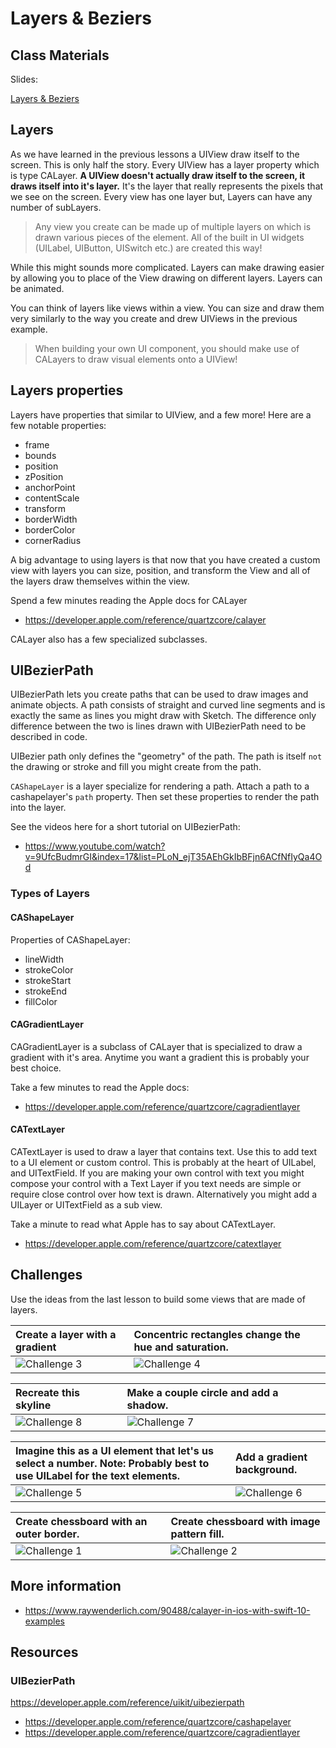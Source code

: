 # Layers & Beziers

## Class Materials

Slides:

[Layers & Beziers](layers-beziers.key)

## Layers
As we have learned in the previous lessons a UIView draw itself to the screen. This is only half
the story. Every UIView has a layer property which is type CALayer. **A UIView doesn't actually
draw itself to the screen, it draws itself into it's layer.** It's the layer that really
represents the pixels that we see on the screen. Every view has one layer but, Layers can have
any number of subLayers.

> Any view you create can be made up of multiple layers on which is drawn various pieces of the element.
> All of the built in UI widgets (UILabel, UIButton, UISwitch etc.) are created this way!

While this might sounds more complicated. Layers can make drawing easier by allowing you to place
of the View drawing on different layers. Layers can be animated.

You can think of layers like views within a view. You can size and draw them very similarly to the
way you create and drew UIViews in the previous example.

> When building your own UI component, you should make use of CALayers to draw visual elements onto a UIView!

## Layers properties

Layers have properties that similar to UIView, and a few more! Here are a few notable properties:

- frame
- bounds
- position
- zPosition
- anchorPoint
- contentScale
- transform
- borderWidth
- borderColor
- cornerRadius

A big advantage to using layers is that now that you have created a custom view with layers you
can size, position, and transform the View and all of the layers draw themselves within the view.

Spend a few minutes reading the Apple docs for CALayer

- https://developer.apple.com/reference/quartzcore/calayer

CALayer also has a few specialized subclasses.

## UIBezierPath

UIBezierPath lets you create paths that can be used to draw images and animate objects. A path
consists of straight and curved line segments and is exactly the same as lines you might draw
with Sketch. The difference only difference between the two is lines drawn with UIBezierPath
need to be described in code.

UIBezier path only defines the "geometry" of the path. The path is itself `not` the drawing or
stroke and fill you might create from the path.

`CAShapeLayer` is a layer specialize for rendering a path. Attach a path to a cashapelayer's `path`
property. Then set these properties to render the path into the layer.

See the videos here for a short tutorial on UIBezierPath:

- https://www.youtube.com/watch?v=9UfcBudmrGI&index=17&list=PLoN_ejT35AEhGkIbBFjn6ACfNfIyQa4Od

### Types of Layers

#### CAShapeLayer

Properties of CAShapeLayer:

- lineWidth
- strokeColor
- strokeStart
- strokeEnd
- fillColor


#### CAGradientLayer

CAGradientLayer is a subclass of CALayer that is specialized to draw a gradient with it's area.
Anytime you want a gradient this is probably your best choice.

Take a few minutes to read the Apple docs:

- https://developer.apple.com/reference/quartzcore/cagradientlayer

#### CATextLayer

CATextLayer is used to draw a layer that contains text. Use this to add text to a UI element or
custom control. This is probably at the heart of UILabel, and UITextField. If you are making your
own control with text you might compose your control with a Text Layer if you text needs are simple
or require close control over how text is drawn. Alternatively you might add a UILayer or UITextField
as a sub view.

Take a minute to read what Apple has to say about CATextLayer.

- https://developer.apple.com/reference/quartzcore/catextlayer

## Challenges

Use the ideas from the last lesson to build some views that are made of layers.

| Create a layer with a gradient | Concentric rectangles change the hue and saturation. |
| :------------- | :------------- |
| ![Challenge 3](./Challenge-3.png) | ![Challenge 4](./Challenge-4.png) |

| Recreate this skyline | Make a couple circle and add a shadow. |
| :------------- | :------------- |
| ![Challenge 8](./Challenge-8.png) | ![Challenge 7](./Challenge-7.png) |

| Imagine this as a UI element that let's us select a number. Note: Probably best to use UILabel for the text elements. | Add a gradient background.|
| :------------- | :------------- |
| ![Challenge 5](./Challenge-5.png) | ![Challenge 6](./Challenge-6.png) |

| Create chessboard with an outer border. | Create chessboard with image pattern fill. |
| :------------- | :------------- |
| ![Challenge 1](./Challenge-1.png) | ![Challenge 2](./Challenge-2.png) |


## More information

- https://www.raywenderlich.com/90488/calayer-in-ios-with-swift-10-examples


## Resources

### UIBezierPath

https://developer.apple.com/reference/uikit/uibezierpath
- https://developer.apple.com/reference/quartzcore/cashapelayer
- https://developer.apple.com/reference/quartzcore/cagradientlayer
